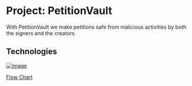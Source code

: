 # Project: PetitionVault
With PetitionVault we make petitions safe from malicious activities by both the signers and the creators.

## Technologies
[![image](https://github.com/user-attachments/assets/0a33c99a-5e24-4cf7-8da2-2cf3cc7a613b)](https://filecoin.io/)



[Flow Chart](https://lucid.app/lucidchart/b15fc3cd-dcd3-4af7-9bbc-676e089fc6ad/edit?invitationId=inv_7a2324dd-29b8-4e77-a62f-b1fc6828d3c6&page=0_0#)


